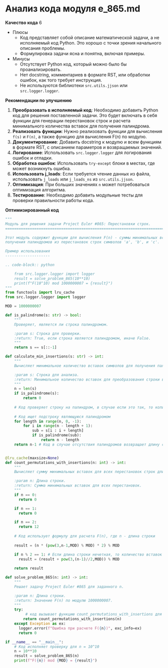 # Анализ кода модуля e_865.md

**Качество кода**
6
-  Плюсы
    -  Код представляет собой описание математической задачи, а не исполняемый код Python. Это хорошо с точки зрения начального описания проблемы.
    -  Формулировка задачи ясна и понятна, включая примеры.
-  Минусы
    -  Отсутствует Python код, который можно было бы проанализировать.
    -  Нет docstring, комментариев в формате RST, или обработки ошибок, как того требует инструкция.
    -  Не используются библиотеки `src.utils.jjson` или `src.logger.logger`.

**Рекомендации по улучшению**
1.  **Преобразовать в исполняемый код**:  Необходимо добавить Python код для решения поставленной задачи. Это будет включать в себя функции для генерации перестановок строк и расчета минимального количества вставок для получения палиндрома.
2.  **Реализовать функции**:  Нужно реализовать функции для вычисления `f(s)` и `F(n)`, а также функцию для вычисления F(n) по модулю.
3.  **Документирование**: Добавить docstring к модулю и всем функциям в формате RST, с описанием параметров и возвращаемых значений.
4.  **Логирование**: Использовать `src.logger.logger` для логирования ошибок и отладки.
5.  **Обработка ошибок**: Использовать `try-except` блоки в местах, где может возникнуть ошибка.
6.  **Использовать j_loads**: Если требуется чтение данных из файла, использовать `j_loads` или `j_loads_ns` из `src.utils.jjson`.
7.  **Оптимизация**:  При больших значениях `n` может потребоваться оптимизация алгоритма.
8.  **Тестирование**:  Необходимо добавить модульные тесты для проверки правильности работы кода.

**Оптимизированный код**
```python
"""
Модуль для решения задачи Project Euler #865: Перестановки строк.
=========================================================================================

Этот модуль содержит функции для вычисления F(n) - суммы минимальных вставок для
получения палиндромов из перестановок строк символов 'a', 'b', и 'c'.

Пример использования
--------------------

.. code-block:: python

    from src.logger.logger import logger
    result = solve_problem_865(10**10)
    print(f"F(10^10) mod 1000000007 = {result}")
"""
from functools import lru_cache
from src.logger.logger import logger

MOD = 1000000007

def is_palindrome(s: str) -> bool:
    """
    Проверяет, является ли строка палиндромом.

    :param s: Строка для проверки.
    :return: True, если строка является палиндромом, иначе False.
    """
    return s == s[::-1]

def calculate_min_insertions(s: str) -> int:
    """
    Вычисляет минимальное количество вставок символов для получения палиндрома.

    :param s: Строка для анализа.
    :return: Минимальное количество вставок для преобразования строки в палиндром.
    """
    n = len(s)
    if is_palindrome(s):
        return 0
    
    # Код проверяет строку на палиндром, в случае если это так, то количество вставок равно 0
    
    # Код ищет подстроку являющуюся палиндромом
    for length in range(n, 0, -1):
        for i in range(n - length + 1):
            sub = s[i : i + length]
            if is_palindrome(sub):
                return n - length
    return n-1 # Код в случае отсутствия палиндромов возвращает длину строки -1


@lru_cache(maxsize=None)
def count_permutations_with_insertions(n: int) -> int:
    """
    Вычисляет сумму минимальных вставок для всех перестановок строк длины n.

    :param n: Длина строки.
    :return: Сумма минимальных вставок для всех перестановок.
    """
    if n == 0:
      return 0

    if n == 1:
      return 0

    if n == 2:
      return 12
    
    # Код использует формулу для расчета F(n), где n - длина строки
    
    result = (n * (pow(3,n-1,MOD) % MOD) * 2) % MOD

    if n % 2 == 1: # Если длина строки нечетная, то количество вставок будет `n % 2 != 0`
      result = (result + pow(3,(n-1)//2,MOD)) % MOD
    
    return result

def solve_problem_865(n: int) -> int:
    """
    Решает задачу Project Euler #865 для заданного n.

    :param n: Длина строки.
    :return: Значение F(n) по модулю 1000000007.
    """
    try:
         # код вызывает функцию count_permutations_with_insertions для расчета F(n)
        return count_permutations_with_insertions(n)
    except Exception as ex:
      logger.error(f"Ошибка при расчете F({n})", exc_info=ex)
      return 0

if __name__ == "__main__":
    # Код исполняет проверку для n = 10^10
    n = 10**10
    result = solve_problem_865(n)
    print(f"F({n}) mod {MOD} = {result}")
```